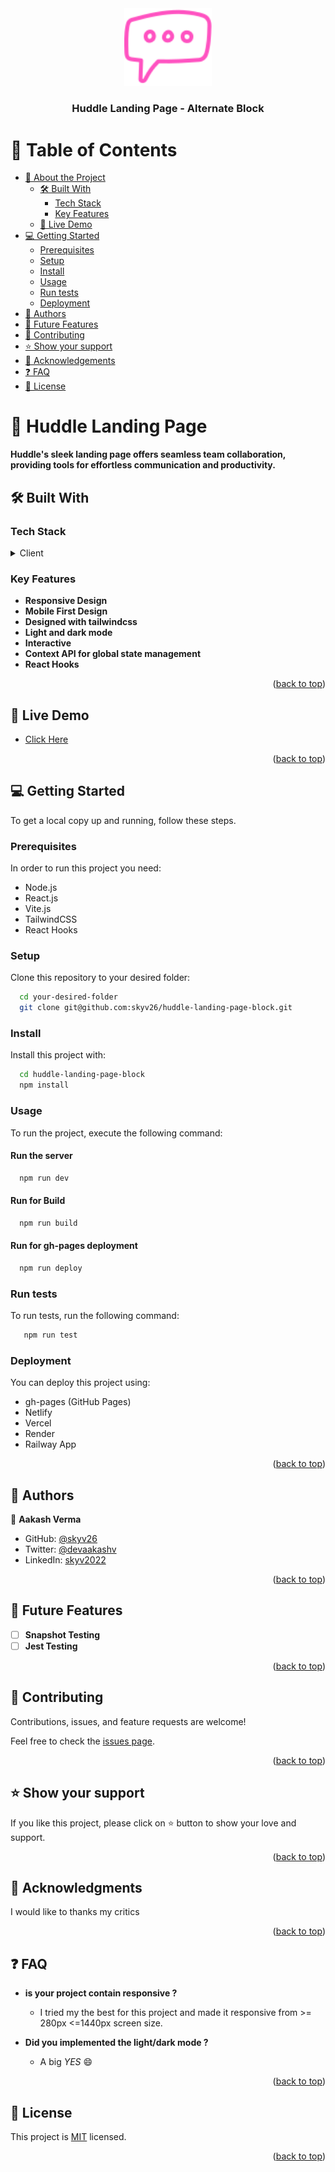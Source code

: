 <div align="center">
  <!-- You are encouraged to replace this logo with your own! Otherwise you can also remove it. -->
  <img src="./public/logo.svg" alt="logo" width="140"  height="auto" />
  <br/>

  <h3><b>Huddle Landing Page - Alternate Block</b></h3>

</div>

<!-- TABLE OF CONTENTS -->

# 📗 Table of Contents

- [📖 About the Project](#about-project)
  - [🛠 Built With](#built-with)
    - [Tech Stack](#tech-stack)
    - [Key Features](#key-features)
  - [🚀 Live Demo](#live-demo)
- [💻 Getting Started](#getting-started)
  - [Prerequisites](#prerequisites)
  - [Setup](#setup)
  - [Install](#install)
  - [Usage](#usage)
  - [Run tests](#run-tests)
  - [Deployment](#deployment)
- [👥 Authors](#authors)
- [🔭 Future Features](#future-features)
- [🤝 Contributing](#contributing)
- [⭐️ Show your support](#support)
- [🙏 Acknowledgements](#acknowledgements)
- [❓ FAQ](#faq)
- [📝 License](#license)

<!-- PROJECT DESCRIPTION -->

# 📖 Huddle Landing Page <a name="about-project"></a>

**Huddle's sleek landing page offers seamless team collaboration, providing tools for effortless communication and productivity.**

## 🛠 Built With <a name="built-with"></a>

### Tech Stack <a name="tech-stack"></a>

<details>
  <summary>Client</summary>
  <ul>
    <li><a href="https://reactjs.org/">React.js</a></li>
    <li><a href="https://vitejs.dev/">Vite.js</a></li>
    <li><a href="https://tailwindcss.com/">TailwindCSS</a></li>
</details>

<!-- Features -->

### Key Features <a name="key-features"></a>

- **Responsive Design**
- **Mobile First Design**
- **Designed with tailwindcss**
- **Light and dark mode**
- **Interactive**
- **Context API for global state management**
- **React Hooks**


<p align="right">(<a href="#readme-top">back to top</a>)</p>

<!-- LIVE DEMO -->

## 🚀 Live Demo <a name="live-demo"></a>

- [Click Here](https://skyv26.github.io/huddle-landing-page-block/)

<p align="right">(<a href="#readme-top">back to top</a>)</p>

<!-- GETTING STARTED -->

## 💻 Getting Started <a name="getting-started"></a>

To get a local copy up and running, follow these steps.

### Prerequisites

In order to run this project you need:

- Node.js
- React.js
- Vite.js
- TailwindCSS
- React Hooks

### Setup

Clone this repository to your desired folder:

```sh
  cd your-desired-folder
  git clone git@github.com:skyv26/huddle-landing-page-block.git
```

### Install

Install this project with:


```sh
  cd huddle-landing-page-block
  npm install
```

### Usage

To run the project, execute the following command:

#### Run the server

```sh
  npm run dev
```
#### Run for Build

```sh
  npm run build
```

#### Run for gh-pages deployment

```sh
  npm run deploy
```

### Run tests

To run tests, run the following command:

```sh
   npm run test 
```

### Deployment

You can deploy this project using:

- gh-pages (GitHub Pages)
- Netlify
- Vercel
- Render
- Railway App

<p align="right">(<a href="#readme-top">back to top</a>)</p>

<!-- AUTHORS -->

## 👥 Authors <a name="authors"></a>


👤 **Aakash Verma**

- GitHub: [@skyv26](https://github.com/skyv26)
- Twitter: [@devaakashv](https://twitter.com/devaakashv)
- LinkedIn: [skyv2022](https://linkedin.com/in/skyv2022)

<p align="right">(<a href="#readme-top">back to top</a>)</p>

<!-- FUTURE FEATURES -->

## 🔭 Future Features <a name="future-features"></a>

- [ ] **Snapshot Testing**
- [ ] **Jest Testing**

<p align="right">(<a href="#readme-top">back to top</a>)</p>

<!-- CONTRIBUTING -->

## 🤝 Contributing <a name="contributing"></a>

Contributions, issues, and feature requests are welcome!

Feel free to check the [issues page](../../issues/).

<p align="right">(<a href="#readme-top">back to top</a>)</p>

<!-- SUPPORT -->

## ⭐️ Show your support <a name="support"></a>

If you like this project, please click on ⭐️ button to show your love and support.

<p align="right">(<a href="#readme-top">back to top</a>)</p>

<!-- ACKNOWLEDGEMENTS -->

## 🙏 Acknowledgments <a name="acknowledgements"></a>

I would like to thanks my critics

<p align="right">(<a href="#readme-top">back to top</a>)</p>

<!-- FAQ (optional) -->

## ❓ FAQ <a name="faq"></a>

- **is your project contain responsive ?**

  - I tried my the best for this project and made it responsive from >= 280px <=1440px screen size.

- **Did you implemented the light/dark mode ?**

  - A big *YES* 😄

<p align="right">(<a href="#readme-top">back to top</a>)</p>

<!-- LICENSE -->

## 📝 License <a name="license"></a>

This project is [MIT](./LICENSE) licensed.

<p align="right">(<a href="#readme-top">back to top</a>)</p>